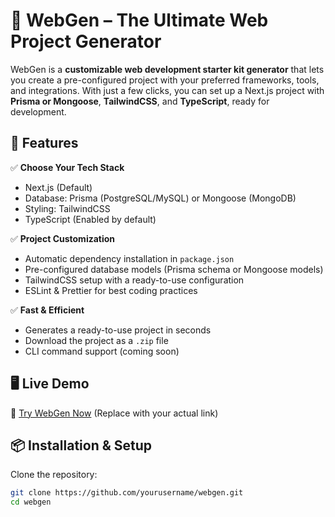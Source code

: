 # 🚀 WebGen – The Ultimate Web Project Generator

WebGen is a **customizable web development starter kit generator** that lets you create a pre-configured project with your preferred frameworks, tools, and integrations. With just a few clicks, you can set up a Next.js project with **Prisma or Mongoose**, **TailwindCSS**, and **TypeScript**, ready for development.

## 🎯 Features

✅ **Choose Your Tech Stack**  
- Next.js (Default)  
- Database: Prisma (PostgreSQL/MySQL) or Mongoose (MongoDB)  
- Styling: TailwindCSS  
- TypeScript (Enabled by default)  

✅ **Project Customization**  
- Automatic dependency installation in `package.json`  
- Pre-configured database models (Prisma schema or Mongoose models)  
- TailwindCSS setup with a ready-to-use configuration  
- ESLint & Prettier for best coding practices  

✅ **Fast & Efficient**  
- Generates a ready-to-use project in seconds  
- Download the project as a `.zip` file  
- CLI command support (coming soon)  

## 🖥️ Live Demo

🔗 [Try WebGen Now](https://your-live-demo-link.com) (Replace with your actual link)

## 📦 Installation & Setup

Clone the repository:

```bash
git clone https://github.com/yourusername/webgen.git
cd webgen
